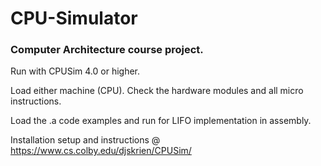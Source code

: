 # CPU-Simulator

### Computer Architecture course project.

Run with CPUSim 4.0 or higher.

Load either machine (CPU). Check the hardware modules and all micro instructions.

Load the .a code examples and run for LIFO implementation in assembly.

Installation setup and instructions @ https://www.cs.colby.edu/djskrien/CPUSim/
